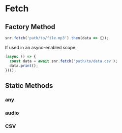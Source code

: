 # Fetch

## Factory Method
```javascript
snr.fetch('path/to/file.mp3').then(data => {});
```

If used in an async-enabled scope. 
```javascript
(async () => {
  const data = await snr.fetch('path/to/data.csv');
  data.print();
})();
```

## Static Methods
### any
### audio
### CSV
